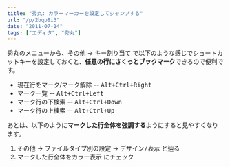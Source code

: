 ```yaml
---
title: "秀丸: カラーマーカーを設定してジャンプする"
url: "/p/2bqp8i3"
date: "2011-07-14"
tags: ["エディタ", "秀丸"]
---
```


秀丸のメニューから、<samp>その他</samp> → <samp>キー割り当て</samp> で以下のような感じでショートカットキーを設定しておくと、**任意の行にさくっとブックマーク**できるので便利です。

* 現在行をマーク/マーク解除 -- <kbd>Alt+Ctrl+Right</kbd>
* マーク一覧 -- <kbd>Alt+Ctrl+Left</kbd>
* マーク行の下検索 -- <kbd>Alt+Ctrl+Down</kbd>
* マーク行の上検索 -- <kbd>Alt+Ctrl+Up</kbd>

あとは、以下のように**マークした行全体を強調する**ようにすると見やすくなります。

1. <samp>その他</samp> → <samp>ファイルタイプ別の設定</samp> → <samp>デザイン/表示</samp> と辿る
2. <samp>マークした行全体をカラー表示</samp> にチェック

